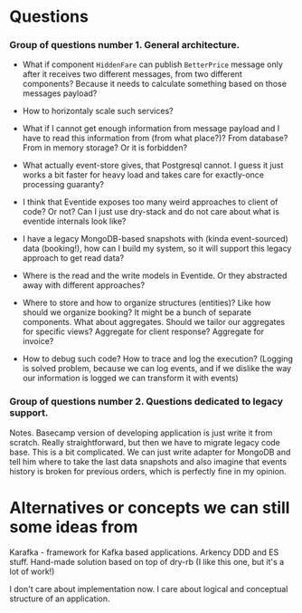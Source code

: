 # Questions

### Group of questions number 1. General architecture.

- What if component `HiddenFare` can publish `BetterPrice` message only after it receives two different messages, from two different components? Because it needs to calculate something based on those messages payload?

- How to horizontaly scale such services?

- What if I cannot get enough information from message payload and I have to read this information from (from what place?)? From database? From in memory storage? Or it is forbidden?

- What actually event-store gives, that Postgresql cannot. I guess it just works a bit faster for heavy load and takes care for exactly-once processing guaranty?

- I think that Eventide exposes too many weird approaches to client of code? Or not? Can I just use dry-stack and do not care about what is eventide internals look like?

- I have a legacy MongoDB-based snapshots with (kinda event-sourced) data (booking!), how can I build my system, so it will support this legacy approach to get read data?

- Where is the read and the write models in Eventide. Or they abstracted away with different approaches?

- Where to store and how to organize structures (entities)? Like how should we organize booking?
It might be a bunch of separate components. What about aggregates. Should we tailor our aggregates
for specific views? Aggregate for client response? Aggregate for invoice?

- How to debug such code? How to trace and log the execution? (Logging is solved problem, because we can log events, and if we dislike the way our information is logged we can transform it with events)

### Group of questions number 2. Questions dedicated to legacy support.

Notes. Basecamp version of developing application is just write it from scratch. Really straightforward, but then we have to migrate legacy code base. This is a bit complicated. We can just write adapter for MongoDB and tell him where to take the last data snapshots and also imagine that events history is broken for previous orders, which is perfectly fine in my opinion. 

# Alternatives or concepts we can still some ideas from

Karafka - framework for Kafka based applications.
Arkency DDD and ES stuff.
Hand-made solution based on top of dry-rb (I like this one, but it's a lot of work!)

I don't care about implementation now. I care about logical and conceptual structure of an application.
